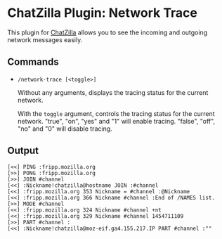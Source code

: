 # ChatZilla Plugin: Network Trace

This plugin for [ChatZilla](http://chatzilla.hacksrus.com/) allows you to see the incoming and outgoing network messages easily.

## Commands

* `/network-trace [<toggle>]`

  Without any arguments, displays the tracing status for the current network.

  With the `toggle` argument, controls the tracing status for the current network. "true", "on", "yes" and "1" will enable tracing. "false", "off", "no" and "0" will disable tracing.

## Output

```
[<<] PING :fripp.mozilla.org
[>>] PONG :fripp.mozilla.org
[>>] JOIN #channel 
[<<] :Nickname!chatzilla@hostname JOIN :#channel
[<<] :fripp.mozilla.org 353 Nickname = #channel :@Nickname 
[<<] :fripp.mozilla.org 366 Nickname #channel :End of /NAMES list.
[>>] MODE #channel
[<<] :fripp.mozilla.org 324 Nickname #channel +nt
[<<] :fripp.mozilla.org 329 Nickname #channel 1454711109
[>>] PART #channel :
[<<] :Nickname!chatzilla@moz-eif.ga4.155.217.IP PART #channel :""
```